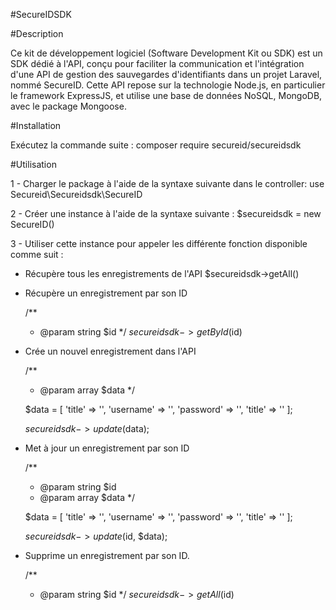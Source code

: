#SecureIDSDK

#Description

Ce kit de développement logiciel (Software Development Kit ou SDK) est un SDK dédié à l'API, conçu pour faciliter la communication et l'intégration d'une API de gestion des sauvegardes d'identifiants dans un projet Laravel, nommé SecureID. Cette API repose sur la technologie Node.js, en particulier le framework ExpressJS, et utilise une base de données NoSQL, MongoDB, avec le package Mongoose.

#Installation

Exécutez la commande suite : composer require secureid/secureidsdk

#Utilisation

1 - Charger le package à l'aide de la syntaxe suivante dans le controller: 
use Secureid\Secureidsdk\SecureID

2 - Créer une instance à l'aide de la syntaxe suivante : 
$secureidsdk = new SecureID()

3 - Utiliser cette instance pour appeler les différente fonction disponible comme suit :

-   Récupère tous les enregistrements de l'API
    $secureidsdk->getAll() 
    
-   Récupère un enregistrement par son ID

    /**
    * @param string $id
    */
    $secureidsdk->getById($id)

-   Crée un nouvel enregistrement dans l'API
    
    /**
    * @param array $data
    */

    $data = [
        'title' => '',
        'username' => '',
        'password' => '',
        'title' => ''
    ];

    $secureidsdk->update($data);
    
-   Met à jour un enregistrement par son ID

    /**
    * @param string $id
    * @param array $data
    */

    $data = [
        'title' => '',
        'username' => '',
        'password' => '',
        'title' => ''
    ];

    $secureidsdk->update($id, $data);
   
-   Supprime un enregistrement par son ID.

    /**
    * @param string $id
    */
    $secureidsdk->getAll($id) 



